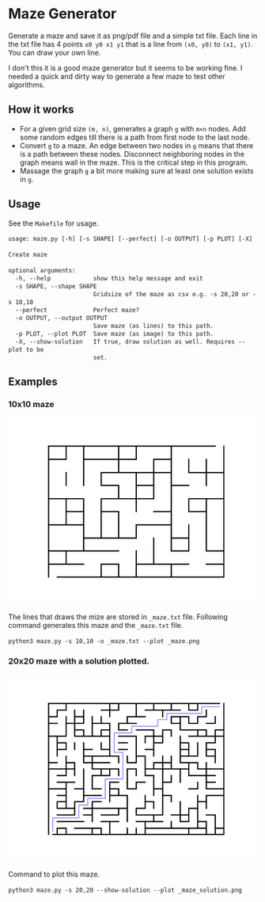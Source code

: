 # Maze Generator

Generate a maze and save it as png/pdf file and a simple txt file. Each line in
the txt file has 4 points `x0 y0 x1 y1` that is a line from `(x0, y0)` to `(x1,
y1)`. You can draw your own line.

I don't this it is a good maze generator but it seems to be working fine. I
needed a quick and dirty way to generate a few maze to test other algorithms.

## How it works

- For a given grid size `(m, n)`, generates a graph `g` with `m×n` nodes. Add some
  random edges till there is a path from first node to the last node.
- Convert `g` to a maze. An edge between two nodes in `g` means that there is a
  path between these nodes. Disconnect neighboring nodes in the graph means wall
  in the maze. This is the critical step in this program.
- Massage the graph `g` a bit more making sure at least one solution exists in `g`. 

## Usage

See the `Makefile` for usage.

```
usage: maze.py [-h] [-s SHAPE] [--perfect] [-o OUTPUT] [-p PLOT] [-X]

Create maze

optional arguments:
  -h, --help            show this help message and exit
  -s SHAPE, --shape SHAPE
                        Gridsize of the maze as csv e.g. -s 20,20 or -s 10,10
  --perfect             Perfect maze?
  -o OUTPUT, --output OUTPUT
                        Save maze (as lines) to this path.
  -p PLOT, --plot PLOT  Save maze (as image) to this path.
  -X, --show-solution   If true, draw solution as well. Requires --plot to be
                        set.

```

## Examples

### 10x10 maze 

![](./_maze.png)

The lines that draws the mize are stored in `_maze.txt` file. Following command
generates this maze and the `_maze.txt` file.

`python3 maze.py -s 10,10 -o _maze.txt --plot _maze.png`

### 20x20 maze with a solution plotted.

![](./_maze_solution.png)

Command to plot this maze.

`python3 maze.py -s 20,20 --show-solution --plot _maze_solution.png`
